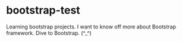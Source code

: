 # bootstrap-test
Learning bootstrap projects. I want to know off more about Bootstrap framework. Dive to Bootstrap. (^_^)
